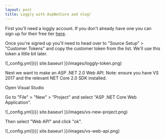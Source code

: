 ```yaml
---
layout: post
title: Loggly with AspNetCore and nlog!
---
```


First you'll need a loggly account. If you don't already have one you can sign up for their free tier [here](https://www.loggly.com/signup/).

Once you're signed up you'll need to head over to "Source Setup" > "Customer Tokens" and copy the customer token from the list. We'll use this token a little bit later.

![_config.yml]({{ site.baseurl }}/images/loggly-token.png)

Next we want to make an ASP .NET 2.0 Web API. Note: ensure you have VS 2017 and the relevant NET Core 2.0 SDK installed.

Open Visual Studio

Go to "File" > "New" > "Project" and select "ASP .NET Core Web Application".

![_config.yml]({{ site.baseurl }}/images/vs-new-project.png)

Then select "Web API" and click "ok".

![_config.yml]({{ site.baseurl }}/images/vs-web-api.png)